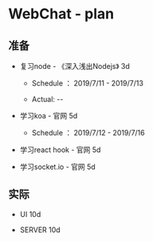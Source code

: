 # WebChat - plan

## 准备

- 复习node - 《深入浅出Nodejs》 3d

	- Schedule ： 2019/7/11 - 2019/7/13

	- Actual: --

- 学习koa - 官网  5d

	- Schedule ： 2019/7/12 - 2019/7/16

- 学习react hook - 官网   5d

- 学习socket.io - 官网  5d

## 实际

- UI  10d

- SERVER  10d
